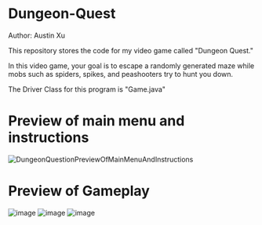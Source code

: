 # Dungeon-Quest
Author: Austin Xu

This repository stores the code for my video game called "Dungeon Quest."

In this video game, your goal is to escape a randomly generated maze while mobs such as spiders, spikes, and peashooters try to hunt you down.

The Driver Class for this program is "Game.java"


# Preview of main menu and instructions
![DungeonQuestionPreviewOfMainMenuAndInstructions](https://user-images.githubusercontent.com/32133198/189506834-d0833dd6-8d3b-401c-9265-a12b50300959.jpg)


# Preview of Gameplay
![image](https://user-images.githubusercontent.com/32133198/189507176-1b468328-0c69-40c7-a044-230f2bd46cb2.png)
![image](https://user-images.githubusercontent.com/32133198/189507200-ed36db6e-1bd7-4305-94c0-fcd697bca3b5.png)
![image](https://user-images.githubusercontent.com/32133198/189507271-0b8339ef-8cb2-41fb-9514-90721434311c.png)
